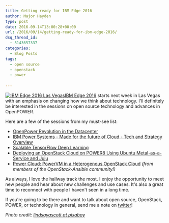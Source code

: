 ```yaml
---
title: Getting ready for IBM Edge 2016
author: Major Hayden
type: post
date: 2016-09-14T13:00:28+00:00
url: /2016/09/14/getting-ready-for-ibm-edge-2016/
dsq_thread_id:
  - 5143657337
categories:
  - Blog Posts
tags:
  - open source
  - openstack
  - power

---
```

[<img src="/wp-content/uploads/2016/09/welcome-to-las-vegas-1086412_1920-e1473775447598.jpg" alt="IBM Edge 2016 Las Vegas" width="1024" height="212" class="aligncenter size-full wp-image-6418" srcset="/wp-content/uploads/2016/09/welcome-to-las-vegas-1086412_1920-e1473775447598.jpg 1024w, /wp-content/uploads/2016/09/welcome-to-las-vegas-1086412_1920-e1473775447598-300x62.jpg 300w, /wp-content/uploads/2016/09/welcome-to-las-vegas-1086412_1920-e1473775447598-768x159.jpg 768w" sizes="(max-width: 1024px) 100vw, 1024px" />][1][IBM Edge 2016][2] starts next week in Las Vegas with an emphasis on changing how we think about technology. I'll definitely be interested in the sessions on open source technology and advances in OpenPOWER.

Here are a few of the sessions from my must-see list:

  * [OpenPower Revolution in the Datacenter][3]
  * [IBM Power Systems - Made for the future of Cloud - Tech and Strategy Overview][4]
  * [Scalable TensorFlow Deep Learning][5]
  * [Deploying an OpenStack Cloud on POWER8 Using Ubuntu Metal-as-a-Service and Juju][6]
  * [Power Cloud: PowerVM in a Heterogenous OpenStack Cloud][7] _(from members of the OpenStack-Ansible community!)_

As always, I love the hallway track the most. I enjoy the opportunity to meet new people and hear about new challenges and use cases. It's also a great time to reconnect with people I haven't seen in a long time.

If you're going to be there and want to talk about open source, OpenStack, POWER, or technology in general, send me a note on [twitter][8]!

_Photo credit: [lindsayascott at pixabay][9]_

 [1]: /wp-content/uploads/2016/09/welcome-to-las-vegas-1086412_1920-e1473775447598.jpg
 [2]: http://ibm.co/2aAfTwk
 [3]: https://www-950.ibm.com/events/global/edge/sessions/preview.html?sessionid=IOP-2084
 [4]: https://www-950.ibm.com/events/global/edge/sessions/preview.html?sessionid=KEY-2109
 [5]: https://www-950.ibm.com/events/global/edge/sessions/preview.html?sessionid=PPR-1605
 [6]: https://www-950.ibm.com/events/global/edge/sessions/preview.html?sessionid=PPT-1797
 [7]: https://www-950.ibm.com/events/global/edge/sessions/preview.html?sessionid=PPT-1574
 [8]: https://twitter.com/majorhayden/
 [9]: https://pixabay.com/p-1086412/
